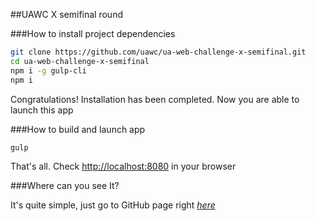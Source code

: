##UAWC X semifinal round

###How to install project dependencies

```sh
git clone https://github.com/uawc/ua-web-challenge-x-semifinal.git
cd ua-web-challenge-x-semifinal
npm i -g gulp-cli
npm i
```

Congratulations! Installation has been completed. Now you are able to launch this app

###How to build and launch app

```sh
gulp
```

That's all. Check [http://localhost:8080](http://localhost:8080) in your browser

###Where can you see It?

It's quite simple, just go to GitHub page right *[here](https://uawc.github.io/ua-web-challenge-x-semifinal/)*
